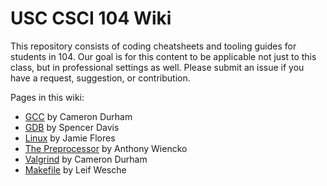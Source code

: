 # USC CSCI 104 Wiki

This repository consists of coding cheatsheets and tooling guides for students in 104.
Our goal is for this content to be applicable not just to this class, but in professional settings as well.
Please submit an issue if you have a request, suggestion, or contribution.

Pages in this wiki:
- [GCC](./gcc.md) by Cameron Durham
- [GDB](./gdb.md) by Spencer Davis
- [Linux](./linux.md) by Jamie Flores
- [The Preprocessor](./preprocessor.md) by Anthony Wiencko
- [Valgrind](./valgrind.md) by Cameron Durham
- [Makefile](./makefile.md) by Leif Wesche 
